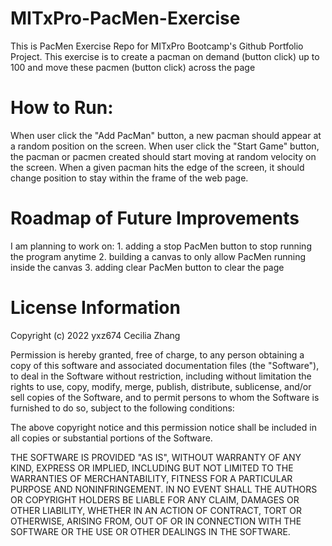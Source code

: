 # MITxPro-PacMen-Exercise
This is PacMen Exercise Repo for MITxPro Bootcamp's Github Portfolio Project. This exercise is to create a pacman on demand (button click) up to 100 and move these pacmen (button click) across the page

# How to Run: 
When user click the "Add PacMan" button, a new pacman should appear at a random position on the screen.
When user click the "Start Game" button, the pacman or pacmen created should start moving at random velocity on the screen.
When a given pacman hits the edge of the screen, it should change position to stay within the frame of the web page.

# Roadmap of Future Improvements 
I am planning to work on: 1. adding a stop PacMen button to stop running the program anytime  2. building a canvas to only allow PacMen running inside the canvas 3. adding clear PacMen button to clear the page

# License Information 
Copyright (c) 2022 yxz674 Cecilia Zhang

Permission is hereby granted, free of charge, to any person obtaining a copy of this software and associated documentation files (the "Software"), to deal in the Software without restriction, including without limitation the rights to use, copy, modify, merge, publish, distribute, sublicense, and/or sell copies of the Software, and to permit persons to whom the Software is furnished to do so, subject to the following conditions:

The above copyright notice and this permission notice shall be included in all copies or substantial portions of the Software.

THE SOFTWARE IS PROVIDED "AS IS", WITHOUT WARRANTY OF ANY KIND, EXPRESS OR IMPLIED, INCLUDING BUT NOT LIMITED TO THE WARRANTIES OF MERCHANTABILITY, FITNESS FOR A PARTICULAR PURPOSE AND NONINFRINGEMENT. IN NO EVENT SHALL THE AUTHORS OR COPYRIGHT HOLDERS BE LIABLE FOR ANY CLAIM, DAMAGES OR OTHER LIABILITY, WHETHER IN AN ACTION OF CONTRACT, TORT OR OTHERWISE, ARISING FROM, OUT OF OR IN CONNECTION WITH THE SOFTWARE OR THE USE OR OTHER DEALINGS IN THE SOFTWARE.